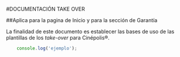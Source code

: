 #DOCUMENTACIÓN TAKE OVER 

##Aplica para la pagina de Inicio y para la sección de Garantía

La finalidad de este documento es establecer las bases de uso de las plantillas de los *take-over* para Cinépolis®.


```javascript
	console.log('ejemplo');

```